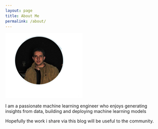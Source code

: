 ```yaml
---
layout: page
title: About Me
permalink: /about/
---
```


![](images/main_snip2.png)

I am a passionate machine learning engineer who enjoys generating insights from data, building and deploying machine learning models 

Hopefully the work i share via this blog will be useful to the community.
